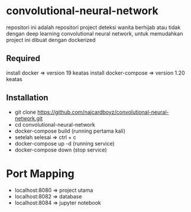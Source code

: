 # convolutional-neural-network
repositori ini adalah repositori project deteksi wanita berhijab atau tidak dengan deep learning convolutional neural network, untuk memudahkan project ini dibuat dengan dockerized

## Required
install docker => version 19 keatas
install docker-compose  => version  1.20 keatas

## Installation
- git clone https://github.com/najcardboyz/convolutional-neural-network.git
- cd convolutional-neural-network
- docker-compose build (running pertama kali)
- setelah selesai => ctrl + c
- docker-compose up -d (running service)
- docker-compose down (stop service)

# Port Mapping
- localhost:8080 => project utama
- localhost:8082 => database
- localhost:8084 => jupyter notebook
